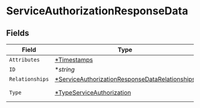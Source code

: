 # ServiceAuthorizationResponseData


## Fields

| Field                                                                                                                  | Type                                                                                                                   | Required                                                                                                               | Description                                                                                                            | Example                                                                                                                |
| ---------------------------------------------------------------------------------------------------------------------- | ---------------------------------------------------------------------------------------------------------------------- | ---------------------------------------------------------------------------------------------------------------------- | ---------------------------------------------------------------------------------------------------------------------- | ---------------------------------------------------------------------------------------------------------------------- |
| `Attributes`                                                                                                           | [*Timestamps](../../models/shared/timestamps.md)                                                                       | :heavy_minus_sign:                                                                                                     | N/A                                                                                                                    |                                                                                                                        |
| `ID`                                                                                                                   | **string*                                                                                                              | :heavy_minus_sign:                                                                                                     | N/A                                                                                                                    | 3krg2uUGZzb2W9Euo4moOY                                                                                                 |
| `Relationships`                                                                                                        | [*ServiceAuthorizationResponseDataRelationships](../../models/shared/serviceauthorizationresponsedatarelationships.md) | :heavy_minus_sign:                                                                                                     | N/A                                                                                                                    |                                                                                                                        |
| `Type`                                                                                                                 | [*TypeServiceAuthorization](../../models/shared/typeserviceauthorization.md)                                           | :heavy_minus_sign:                                                                                                     | Resource type                                                                                                          |                                                                                                                        |